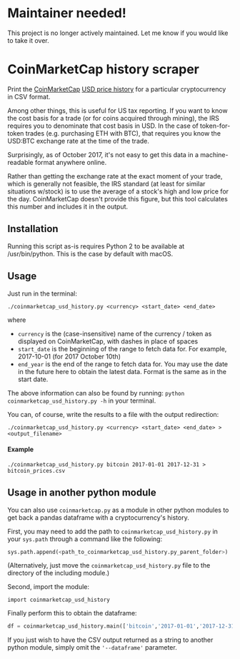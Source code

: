 Maintainer needed!
==================
This project is no longer actively maintained. Let me know if you would like to take it over.

CoinMarketCap history scraper
=============================

Print the [CoinMarketCap](http://www.coinmarketcap.com) [USD price history](https://coinmarketcap.com/currencies/bitcoin/historical-data/) for a particular cryptocurrency in CSV format.

Among other things, this is useful for US tax reporting.  If you want to know the cost basis for a trade (or for coins acquired through mining), the IRS requires you to denominate that cost basis in USD.  In the case of token-for-token trades (e.g. purchasing ETH with BTC), that requires you know the USD:BTC exchange rate at the time of the trade.

Surprisingly, as of October 2017, it's not easy to get this data in a machine-readable format anywhere online.

Rather than getting the exchange rate at the exact moment of your trade, which is generally not feasible, the IRS standard (at least for similar situations w/stock) is to use the average of a stock's high and low price for the day. CoinMarketCap doesn't provide this figure, but this tool calculates this number and includes it in the output.

## Installation

Running this script as-is requires Python 2 to be available at /usr/bin/python.  This is the case by default with macOS.

## Usage

Just run in the terminal:
```shell
./coinmarketcap_usd_history.py <currency> <start_date> <end_date>
```
   
where

* `currency` is the (case-insensitive) name of the currency / token as displayed on CoinMarketCap, with dashes in place of spaces
* `start_date` is the beginning of the range to fetch data for. For example, 2017-10-01 (for 2017 October 10th)
* `end_year` is the end of the range to fetch data for. You may use the date in the future here to obtain the latest data. Format is the same as in the start date.

The above information can also be found by running: `python coinmarketcap_usd_history.py -h` in your terminal.

You can, of course, write the results to a file with the output redirection:

```shell
./coinmarketcap_usd_history.py <currency> <start_date> <end_date> > <output_filename>
```

#### Example
```shell
./coinmarketcap_usd_history.py bitcoin 2017-01-01 2017-12-31 > bitcoin_prices.csv
```

## Usage in another python module

You can also use `coinmarketcap.py` as a module in other python modules to get back a pandas dataframe with a cryptocurrency's history. 

First, you may need to add the path to `coinmarketcap_usd_history.py` in your `sys.path` through a command like the following:  

```python
sys.path.append(<path_to_coinmarketcap_usd_history.py_parent_folder>)
```

(Alternatively, just move the `coinmarketcap_usd_history.py` file to the directory of the including module.)

Second, import the module: 

```import coinmarketcap_usd_history```

Finally perform this to obtain the dataframe:

```python
df = coinmarketcap_usd_history.main(['bitcoin','2017-01-01','2017-12-31','--dataframe'])
```

If you just wish to have the CSV output returned as a string to another python module, simply omit the `'--dataframe'` parameter.
